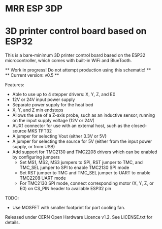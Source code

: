 # MRR ESP 3DP
# 3D printer control board based on ESP32

This is a bare-minimum 3D printer control board based on the ESP32 microcontroller, which comes with built-in WiFi and BlueTooth.

** Work in progress! Do not attempt production using this schematic! **</br>
** Current version: v0.5 **

Features:
- Able to use up to 4 stepper drivers: X, Y, Z, and E0
- 12V or 24V input power supply
- Separate power supply for the heat bed
- X, Y, and Z min endstops
- Allows the use of a Z-axis probe, such as an inductive sensor, running on the input supply voltage (12V or 24V)
- AUX1 connector for use with an external host, such as the closed-source MKS TFT32
- A jumper for selecting Vout (either 3.3V or 5V)
- A jumper for selecting the source for 5V (either from the input power supply, or from USB)
- Add support for TMC2130 and TMC2208 drivers which can be enabled by configuring jumpers
  - Set MS1, MS2, MS3 jumpers to SPI, RST jumper to TMC, and TMC_SEL jumper to SPI to enable TMC2130 SPI mode
  - Set RST jumper to TMC and TMC_SEL jumper to UART to enable TMC2208 UART mode
  - For TMC2130 SPI mode, connect corresponding motor (X, Y, Z, or E0) on CS_PIN header to available ESP32 pin

TODO:
- Use MOSFET with smaller footprint for part cooling fan.

Released under CERN Open Hardware Licence v1.2. See LICENSE.txt for details.
